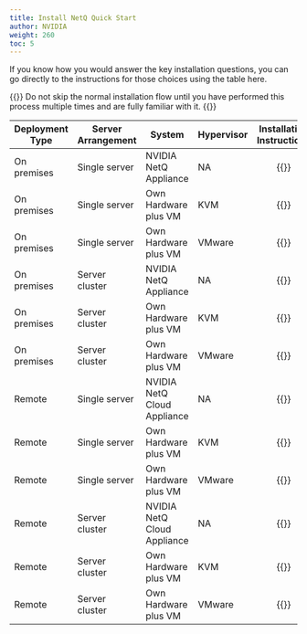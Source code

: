 ```yaml
---
title: Install NetQ Quick Start
author: NVIDIA
weight: 260
toc: 5
---
```

If you know how you would answer the key installation questions, you can go directly to the instructions for those choices using the table here.

{{<notice warning>}}
Do not skip the normal installation flow until you have performed this process multiple times and are fully familiar with it.
{{</notice>}}

| Deployment Type | Server Arrangement | System | Hypervisor | Installation Instructions |
| --- | --- | --- | --- | :---: |
| On premises | Single server | NVIDIA NetQ Appliance | NA | {{<link title="Install the NetQ On-premises Appliance" text="Start Install" >}} |
| On premises | Single server | Own Hardware plus VM | KVM | {{<link title="Set Up Your KVM Virtual Machine for a Single On-premises Server" text="Start Install" >}} |
| On premises | Single server | Own Hardware plus VM | VMware | {{<link title="Set Up Your VMware Virtual Machine for a Single On-premises Server" text="Start Install" >}} |
| On premises | Server cluster | NVIDIA NetQ Appliance | NA | {{<link title="Install a NetQ On-premises Appliance Cluster" text="Start Install" >}} |
| On premises | Server cluster | Own Hardware plus VM | KVM | {{<link title="Set Up Your KVM Virtual Machine for an On-premises Server Cluster" text="Start Install" >}} |
| On premises | Server cluster | Own Hardware plus VM | VMware | {{<link title="Set Up Your VMware Virtual Machine for an On-premises Server Cluster" text="Start Install" >}} |
| Remote | Single server | NVIDIA NetQ Cloud Appliance | NA | {{<link title="Install the NetQ Cloud Appliance" text="Start Install" >}} |
| Remote | Single server | Own Hardware plus VM | KVM | {{<link title="Set Up Your KVM Virtual Machine for a Single Remote Server" text="Start Install" >}} |
| Remote | Single server | Own Hardware plus VM | VMware | {{<link title="Set Up Your VMware Virtual Machine for a Single Remote Server" text="Start Install" >}} |
| Remote | Server cluster | NVIDIA NetQ Cloud Appliance | NA | {{<link title="Install the NetQ Cloud Appliance" text="Start Install" >}} |
| Remote | Server cluster | Own Hardware plus VM | KVM | {{<link title="Set Up Your KVM Virtual Machine for a Remote Server Cluster" text="Start Install" >}} |
| Remote | Server cluster | Own Hardware plus VM | VMware | {{<link title="Set Up Your VMware Virtual Machine for a Remote Server Cluster" text="Start Install" >}} |